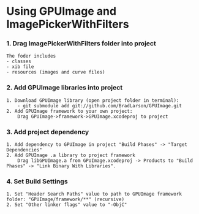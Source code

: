 # Using GPUImage and ImagePickerWithFilters

### 1. Drag ImagePickerWithFilters folder into project

	The foder includes 
	- classes 
	- xib file
	- resources (images and curve files)
	
### 2. Add GPUImage libraries into project 

	1. Download GPUImage library (open project folder in terminal):
		- git submodule add git://github.com/BradLarson/GPUImage.git
	2. Add GPUImage framework to your own project:
		Drag GPUImage->framework->GPUImage.xcodeproj to project

### 3. Add project dependency
	1. Add dependency to GPUImage in project "Build Phases" -> "Target Dependencies"
	2. Add GPUImage .a library to project framework
		Drag libGPUImage.a from GPUImage.xcodeproj -> Products to "Build Phases" -> "Link Binary With Libraries".
		
### 4. Set Build Settings
	1. Set "Header Search Paths" value to path to GPUImage framework folder: "GPUImage/framework/**" (recursive)
	2. Set "Other linker flags" value to "-ObjC"
